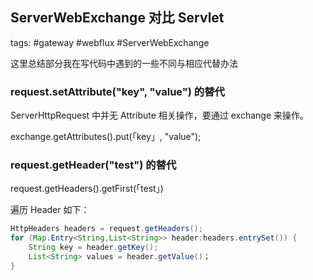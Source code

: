 ## ServerWebExchange 对比 Servlet

tags: #gateway #webflux #ServerWebExchange

这里总结部分我在写代码中遇到的一些不同与相应代替办法

### request.setAttribute("key", "value") 的替代

ServerHttpRequest 中并无 Attribute 相关操作，要通过 exchange 来操作。
    
exchange.getAttributes().put(「key」, "value"); 

### request.getHeader("test") 的替代

request.getHeaders().getFirst(「test」)
    
遍历 Header 如下：

```java
HttpHeaders headers = request.getHeaders();
for (Map.Entry<String,List<String>> header:headers.entrySet()) {
	String key = header.getKey();
	List<String> values = header.getValue()；
}
```


